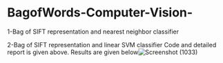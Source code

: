 # BagofWords-Computer-Vision-
1-Bag of SIFT representation and nearest neighbor classifier

2-Bag of SIFT representation and linear SVM classifier
Code and detailed report is given above.
Results are given below![Screenshot (1033)](https://user-images.githubusercontent.com/32578887/179422245-0c687b85-33e2-4f90-9ec3-159091ec8e72.png)
